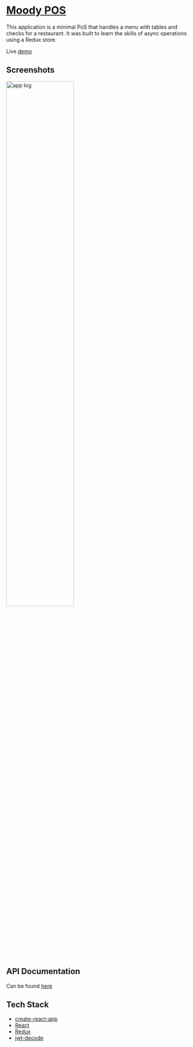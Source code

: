 [Moody POS](https://moody-pos-client.herokuapp.com/)
============================
This application is a minimal PoS that handles a menu with tables and checks for a restaurant. It was built to learn the skills of async operations using a Redux store.

Live [demo](https://moody-pos-client.herokuapp.com/)

## Screenshots
<img src="https://jeffreymahmoudi.github.io/thinkful-portfolio/img/projects/project1.jpg" alt="app log" width="60%">

## API Documentation
Can be found [here](https://github.com/jeffreymahmoudi/moody-pos-server)

## Tech Stack
* [create-react-app](https://github.com/facebook/create-react-app)
* [React](https://reactjs.org/)
* [Redux](https://redux.js.org/)
* [jwt-decode](https://www.npmjs.com/package/jwt-decode)
